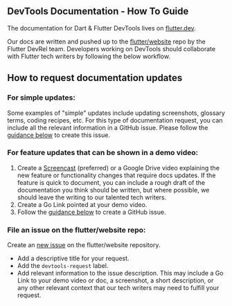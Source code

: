 ## DevTools Documentation - How To Guide
The documentation for Dart & Flutter DevTools lives on [flutter.dev](https://docs.flutter.dev/development/tools/devtools/overview).

Our docs are written and pushed up to the [flutter/website](https://docs.flutter.dev/development/tools/devtools/overview)
repo by the Flutter DevRel team. Developers working on DevTools should collaborate with Flutter tech writers by following
the below workflow.

## How to request documentation updates

### For simple updates:
Some examples of "simple" updates include updating screenshots, glossary terms, coding recipes, etc. For this type of documentation request, you can include all the relevant information in a GitHub issue. Please follow
the [guidance below](#file-an-issue-on-the-flutterwebsite-repo) to create this issue.

### For feature updates that can be shown in a demo video:

1. Create a [Screencast](chrome://extensions/?id=ccbdlfckiiklnpopmgihhnegpbcgceja) (preferred) or a Google Drive video
explaining the new feature or functionality changes that require docs updates. If the feature is quick to document, you
can include a rough draft of the documentation you think should be written, but where possible, we should leave the
writing to our talented tech writers.
2. Create a Go Link pointed at your demo video.
3. Follow
the [guidance below](#file-an-issue-on-the-flutterwebsite-repo) to create a GitHub issue.

### File an issue on the flutter/website repo:

Create an [new issue](https://github.com/flutter/website/issues/new) on the flutter/website repository.
- Add a descriptive title for your request.
- Add the `devtools-request` label.
- Add relevant information to the issue description. This may include
a Go Link to your demo video or doc, a screenshot, a short description,
or any other relevant context that our tech writers may need to fulfill
your request.
